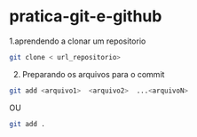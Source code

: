 # pratica-git-e-github


1.aprendendo a clonar um repositorio 

```bash 
git clone < url_repositorio>
```
2. Preparando os arquivos para o commit 

```bash
git add <arquivo1>  <arquivo2>  ...<arquivoN>
```
OU
```bash
git add .
```


